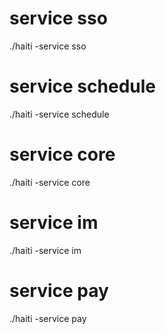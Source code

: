 # service sso
./haiti -service sso

# service schedule
./haiti -service schedule

# service core
./haiti -service core 

# service im
./haiti -service im

# service pay
./haiti -service pay


